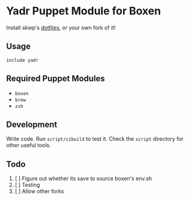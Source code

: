 # Yadr Puppet Module for Boxen

Install skwp's [dotfiles](https://github.com/skwp/dotfiles), or your own fork of it!

## Usage

```puppet
include yadr
```

## Required Puppet Modules

* `boxen`
* `brew`
* `zsh`

## Development

Write code. Run `script/cibuild` to test it. Check the `script`
directory for other useful tools.

## Todo
1. [ ] Figure out whether its save to source boxen's env.sh
2. [ ] Testing
3. [ ] Allow other forks
